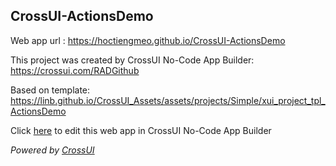 ## CrossUI-ActionsDemo
Web app url : https://hoctiengmeo.github.io/CrossUI-ActionsDemo

This project was created by CrossUI No-Code App Builder: https://crossui.com/RADGithub

Based on template: https://linb.github.io/CrossUI_Assets/assets/projects/Simple/xui_project_tpl_ActionsDemo

Click [here](https://crossui.com/RADGithub/#!from=github&owner=hoctiengmeo&repo=CrossUI-ActionsDemo) to edit this web app in CrossUI No-Code App Builder

<i>Powered by [CrossUI](https://crossui.com)</i>
